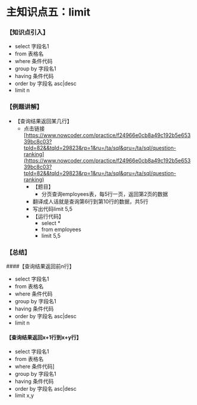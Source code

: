 # 主知识点五：limit

### 【知识点引入】  
-   select 字段名1  
-   from 表格名  
-   where 条件代码
-   group by 字段名1
-   having 条件代码
-   order by 字段名 asc|desc
-   limit n  


### 【例题讲解】  
-   【查询结果返回某几行】  
	-   点击链接[https://www.nowcoder.com/practice/f24966e0cb8a49c192b5e65339bc8c03?tpId=82&&tqId=29823&rp=1&ru=/ta/sql&qru=/ta/sql/question-ranking](https://www.nowcoder.com/practice/f24966e0cb8a49c192b5e65339bc8c03?tpId=82&&tqId=29823&rp=1&ru=/ta/sql&qru=/ta/sql/question-ranking)  
		-   【题目】  
			-   分页查询employees表，每5行一页，返回第2页的数据  
		-   翻译成人话就是查询第6行到第10行的数据，共5行  
		-   写出代码limit 5,5  
		-   【运行代码】  
			-   select *  
			-   from employees  
			-   limit 5,5  


### 【总结】  
 ####【查询结果返回前n行】  
-   select 字段名1  
-   from 表格名  
-   where 条件代码
-   group by 字段名1  
-   having 条件代码  
-   order by 字段名 asc|desc  
-   limit n  
#### 【查询结果返回x+1行到x+y行】  
-   select 字段名1  
-   from 表格名  
-   where 条件代码] 
-   group by 字段名1 
-   having 条件代码  
-   order by 字段名 asc|desc  
-   limit x,y